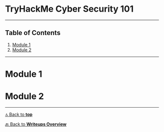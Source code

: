 # TryHackMe Cyber Security 101

---

## Table of Contents

1. [Module 1](#module-1)
2. [Module 2](#module-2)

---

# Module 1

# Module 2

---

[🔝 Back to **top**](##tryhackme-cyber-security-101)

[🔙 Back to **Writeups Overview**](README.md)
